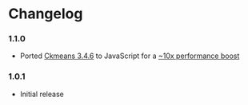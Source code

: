 # Changelog

### 1.1.0

* Ported [Ckmeans 3.4.6](https://cran.r-project.org/web/packages/Ckmeans.1d.dp/) to JavaScript for a [~10x performance boost](https://cloud.githubusercontent.com/assets/875591/19367940/67688548-9152-11e6-9c2e-01e3e800bb65.png)

### 1.0.1

* Initial release
